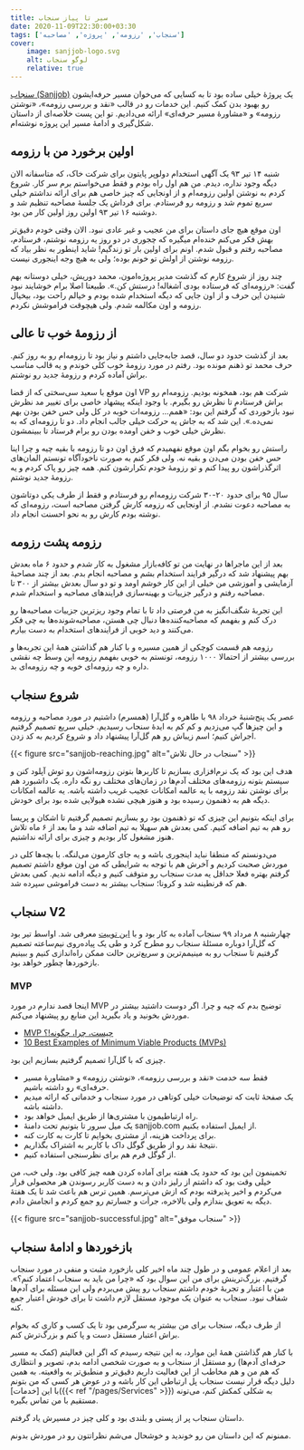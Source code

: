 ```yaml
---
title: سیر تا پیاز سنجاب
date: 2020-11-09T22:30:00+03:30
tags: ['سنجاب', 'رزومه', 'پروژه', 'مصاحبه']
cover:
    image: sanjjob-logo.svg
    alt: لوگو سنجاب
    relative: true
---
```


[سنجاب (Sanjjob)](https://sanjjob.com) یک پروژهٔ خیلی ساده بود تا به کسایی که می‌خوان مسیر حرفه‌ایشون رو بهبود بدن کمک کنیم. این خدمات رو در قالب «نقد و بررسی رزومه»، «نوشتن رزومه» و «مشاورهٔ مسیر حرفه‌ای» ارائه می‌دادیم. تو این پست خلاصه‌ای از داستان شکل‌گیری و ادامهٔ مسیر این پروژه نوشته‌ام.

## اولین برخورد من با رزومه

شنبه ۱۴ تیر ۹۳ یک آگهی استخدام دولوپر پایتون برای شرکت خاک، که متاسفانه الان دیگه وجود نداره،  دیدم. من هم اول راه بودم و فقط می‌خواستم برم سر کار. شروع کردم به نوشتن اولین رزومه‌ام و از اونجایی که چیز خاصی هم برای ارائه نداشتم خیلی سریع تموم شد و رزومه رو فرستادم. برای فرداش یک جلسهٔ مصاحبه تنظیم شد و دوشنبه ۱۶ تیر ۹۳ اولین روز اولین کار من بود.

اون موقع هیچ جای داستان برای من عجیب و غیر عادی نبود. الان وقتی خودم دقیق‌تر بهش فکر می‌کنم خنده‌ام میگیره که چجوری در دو روز یه رزومه نوشتم، فرستادم، مصاحبه رفتم و قبول شدم. اونم برای اولین بار تو زندگیم! شاید اینطور به نظر بیاد که رزومه نوشتن از اولش تو خونم بوده؛ ولی به هیچ وجه اینجوری نیست.

چند روز از شروع کارم که گذشت مدیر پروژه‌امون، محمد دوریش، خیلی دوستانه بهم گفت: «رزومه‌ای که فرستاده بودی آشغاله! درستش کن.». طبیعتا اصلا برام خوشایند نبود شنیدن این حرف و از اون جایی که دیگه استخدام شده بودم و خیالم راحت بود، بیخیال رزومه و اون مکالمه شدم. ولی هیچوقت فراموشش نکردم.

## از رزومهٔ خوب تا عالی

بعد از گذشت حدود دو سال، قصد جابه‌جایی داشتم و نیاز بود تا رزومه‌ام رو به روز کنم. حرف محمد تو ذهنم مونده بود. رفتم در مورد رزومهٔ خوب کلی خوندم و یه قالب مناسب براش آماده کردم و رزومهٔ جدید رو نوشتم.

اون موقع با سعید سی‌سختی که از قضا VP شرکت هم بود، همخونه بودیم. رزومه‌ام رو براش فرستادم تا نظرش رو بگیرم. با وجود اینکه پیشهاد خاصی برای تغییر مد نظرش نبود بازخوردی که گرفتم این بود: «همم… رزومه‌ات خوبه در کل ولی حس خفن بودن بهم نمی‌ده.». این شد که به جاش یه حرکت خیلی جالب انجام داد. دو تا رزومه‌ای که به نظرش خیلی خوب و خفن اومده بودن رو برام فرستاد تا ببینمشون.

راستش رو بخوام بگم اون موقع نفهمیدم که فرق اون دو تا رزومه با بقیه چیه و چرا اینا حس خفن بودن می‌دن و بقیه نه. ولی فکر کنم به صورت ناخودآگاه تونستم المان‌های اثرگذراشون رو پیدا کنم و تو رزومهٔ خودم تکرارشون کنم. همه چیز رو پاک کردم و  یه رزومهٔ جدید نوشتم.

سال ۹۵ برای حدود ۲۰-۳۰ شرکت رزومه‌ام رو فرستادم و فقط از طرف یکی دوتاشون به مصاحبه دعوت نشدم. از اونجایی که رزومه کارش گرفتن مصاحبه است، رزومه‌ای که نوشته بودم کارش رو به نحو احسنت انجام داد.

## رزومه پشت رزومه

بعد از این ماجراها در نهایت من تو کافه‌بازار مشغول به کار شدم و حدود ۶ ماه بعدش بهم پیشنهاد شد که درگیر فرایند استخدام بشم و مصاحبه انجام بدم. بعد از چند مصاحبهٔ آزمایشی و آموزشی من خیلی از این کار خوشم اومد و تو دو سال بعدش بیشتر از ۳۰۰ تا مصاحبه رفتم و درگیر جزییات و بهینه‌سازی فرایند‌های مصاحبه و استخدام شدم.

این تجربهٔ شگف‌انگیز به من فرصتی داد تا با تمام وجود ریزترین جزییات مصاحبه‌ها رو درک کنم و بفهمم که مصاحبه‌کننده‌ها دنبال چی هستن، مصاحبه‌شونده‌ها به چی فکر می‌کنند و دید خوبی از فرایندهای استخدام به دست بیارم.

رزومه هم قسمت کوچکی از همین مسیره و با کنار هم گذاشتن همهٔ این تجربه‌ها و بررسی بیشتر از احتمالا ۱۰۰۰ رزومه، تونستم به خوبی بفهمم رزومه این وسط چه نقشی داره و چه رزومه‌ای خوبه و چه رزومه‌ای بد.

## شروع سنجاب

عصر یک پنج‌شنبهٔ خرداد ۹۸ با طاهره و گل‌آرا (همسرم) داشتیم در مورد مصاحبه و رزومه و این چیزها گپ می‌زدیم و کم کم به ایدهٔ سنجاب رسیدیم. خیلی سریع تصمیم گرفتیم اجراش کنیم؛ اسم زیباش رو هم گل‌آرا پیشنهاد داد و شروع کردیم به کد زدن.

{{< figure src="sanjjob-reaching.jpg" alt="سنجاب در حال تلاش" >}}

هدف این بود که یک نرم‌افزاری بسازیم تا کاربرها بتونن رزومه‌اشون رو توش آپلود کنن و سیستم بتونه رزومه‌های مختلف آدم‌ها در زمان‌های مختلف رو نگه داره. یک داشبورد هم برای نوشتن نقد رزومه با یه عالمه امکانات عجیب غریب داشته باشه. یه عالمه امکانات دیگه هم به ذهنمون رسیده بود و هنوز هیچی نشده هیولایی شده بود برای خودش.

برای اینکه بتونیم این چیزی که تو ذهنمون بود رو بسازیم تصمیم گرفتیم تا اشکان و پریسا رو هم به تیم اضافه کنیم. کمی بعدش هم سهیلا به تیم اضافه شد و ما بعد از ۶ ماه تلاش هنوز مشغول کار بودیم و چیزی برای ارائه نداشتیم.

می‌دونستم که منطقا نباید اینجوری باشه و یه جای کارمون می‌لنگه. با بچه‌ها کلی در موردش صحبت کردیم و آخرش هم با توجه به شرایطی که من اون موقع داشتم تصمیم گرفتم بهتره فعلا حداقل یه مدت سنجاب رو متوقف کنیم و دیگه ادامه ندیم. کمی بعدش هم که قرنطینه شد و کرونا؛ سنجاب بیشتر به دست فراموشی سپرده شد.

## سنجاب V2

چهارشنبه ۸ مرداد ۹۹ سنجاب آماده به کار بود و با [این توییت](https://twitter.com/mehdy314/status/1288507299745673216) معرفی شد. اواسط تیر بود که گل‌آرا دوباره مسئلهٔ سنجاب رو مطرح کرد و طی یک پیاده‌روی نیم‌ساعته تصمیم گرفتیم تا سنجاب رو به مینیمم‌ترین و سریع‌ترین حالت ممکن راه‌اندازی کنیم و ببینیم بازخوردها چطور خواهد بود.

### MVP

اینجا قصد ندارم در مورد MVP توضیح بدم که چیه و چرا. اگر دوست داشتید بیشتر در موردش بخونید و یاد بگیرید این منابع رو پیشنهاد می‌کنم.

* [MVP چیست، چرا، چگونه!؟](https://virgool.io/sisakhti/mvp-%DA%86%DB%8C%D8%B3%D8%AA-%DA%86%D8%B1%D8%A7-%DA%86%DA%AF%D9%88%D9%86%D9%87-dqhyqyfnfwub)
* [10 Best Examples of Minimum Viable Products (MVPs)](https://devathon.com/blog/top-10-best-examples-of-mvp-minimum-viable-product/)

چیزی که با گل‌آرا تصمیم گرفتیم بسازیم این بود.

* فقط سه خدمت «نقد و بررسی رزومه»، «نوشتن رزومه» و «مشاورهٔ مسیر حرفه‌ای» رو داشته باشیم.
* یک صفحهٔ ثابت که توضیحات خیلی کوتاهی در مورد سنجاب و خدماتی که ارائه میدیم داشته باشه.
* راه ارتباطیمون با مشتری‌ها از طریق ایمیل خواهد بود.
* یک میل سرور تا بتونیم تحت دامنهٔ sanjjob.com از ایمیل استفاده بکنیم.
* برای پرداخت هزینه، از مشتری بخوایم تا کارت به کارت کنه.
* نتیجهٔ نقد رو از طریق گوگل داک با کاربر به اشتراک بگذاریم.
* از گوگل فرم هم برای نظرسنجی استفاده کنیم.

تخمینمون این بود که حدود یک هفته برای آماده کردن همه چیز کافی بود. ولی خب، من خیلی وقت بود که داشتم از رلیز دادن و به دست کاربر رسوندن هر محصولی فرار می‌کردم و اخیر پذیرفته بودم که ازش می‌ترسم. همین ترس هم باعث شد تا یک هفتهٔ دیگه به تعویق بندازم ولی بالاخره، جرأت و جسارتم رو جمع کردم و انجامش دادم.

{{< figure src="sanjjob-successful.jpg" alt="سنجاب موفق" >}}

## بازخوردها و ادامهٔ سنجاب

بعد از اعلام عمومی و در طول چند ماه اخیر کلی بازخورد مثبت و منفی در مورد سنجاب گرفتیم. بزرگ‌ترینش برای من این سوال بود که «چرا من باید به سنجاب اعتماد کنم؟». من با اعتبار و تجربهٔ خودم داشتم سنجاب رو پیش می‌بردم ولی این مسئله برای آدم‌ها شفاف نبود. سنجاب به عنوان یک موجود مستقل لازم داشت تا برای خودش اعتبار جمع کنه.

از طرف دیگه، سنجاب برای من بیشتر یه سرگرمی بود تا یک کسب و کاری که بخوام براش اعتبار مستقل دست و پا کنم و بزرگ‌ترش کنم.

با کنار هم گذاشتن همهٔ این موارد، به این نتیجه رسیدم که اگر این فعالیتم (کمک به مسیر حرفه‌ای آدم‌ها) رو مستقل از سنجاب و به صورت شخصی ادامه بدم، تصویر و انتظاری که هم من و هم مخاطب از این فعالیت داریم دقیق‌تر و منطبق‌تر به واقعیته. به همین دلیل دیگه قرار نیست سنجاب پل ارتباطی این کار باشه و در عوض هر کسی که من بتونم با این [خدمات]({{< ref "/pages/Services" >}}) به شکلی کمکش کنم، می‌تونه مستقیم با من تماس بگیره.

داستان سنجاب پر از پستی و بلندی بود و کلی چیز در مسیرش یاد گرفتم.

ممنونم که این داستان من رو خوندید و خوشحال می‌شم نظراتتون رو در موردش بدونم.
